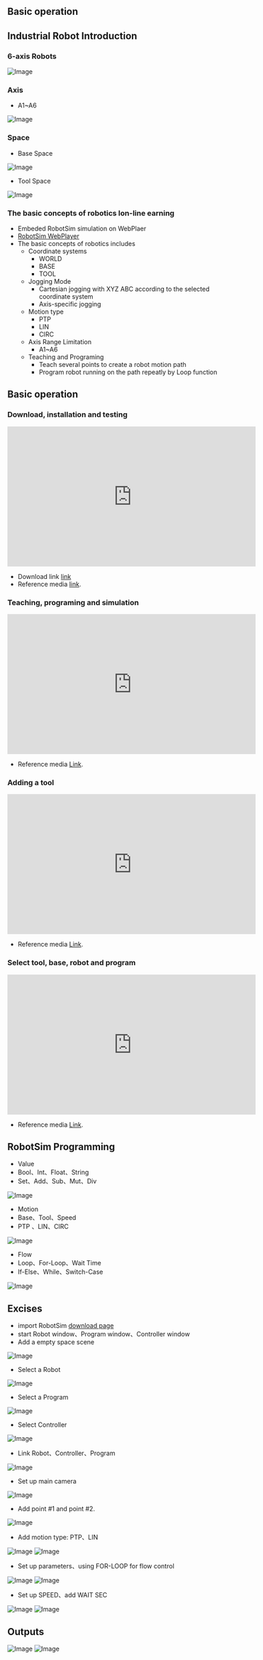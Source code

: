 ## Basic operation

## Industrial Robot Introduction

### 6-axis Robots
![Image](../img/RobotSystem.jpg)

### Axis
- A1~A6 

![Image](../img/RobotAxis.jpg)

### Space
- Base Space

![Image](../img/RobotCoordinateSystem.jpg)

- Tool Space

![Image](../img/Tool.jpg) 

### The basic concepts of robotics lon-line earning 
- Embeded RobotSim simulation on WebPlaer
-   [RobotSim WebPlayer](http://www.wtech.com.tw/robotsim)
- The basic concepts of robotics includes
	- Coordinate systems
		- WORLD
		- BASE
		- TOOL    
	- Jogging Mode
		- Cartesian jogging with XYZ ABC according to the selected coordinate system
		- Axis-specific jogging
	- Motion type
		- PTP
		- LIN
		- CIRC
	- Axis Range Limitation
		- A1~A6
	- Teaching and Programing
		- Teach several points to create a robot motion path
		- Program robot running on the path repeatly by Loop function

## Basic operation 

### Download, installation and testing 
<iframe width="560" height="315" src="https://www.youtube.com/embed/xv4v_fOwAC0" frameborder="0" allow="accelerometer; autoplay; encrypted-media; gyroscope; picture-in-picture" allowfullscreen></iframe>

- Download link [link](http://www.wtech.com.tw/download)
- Reference media [link](https://www.youtube.com/watch?v=xv4v_fOwAC0&index=20&list=PLYLTPJkULAAZZuNW2s2tX-KWQOus7sAAo).

### Teaching, programing and simulation
<iframe width="560" height="315" src="https://www.youtube.com/embed/4Gk7K88B10c" frameborder="0" allow="accelerometer; autoplay; encrypted-media; gyroscope; picture-in-picture" allowfullscreen></iframe>

- Reference media [Link](https://www.youtube.com/watch?v=4Gk7K88B10c&index=21&list=PLYLTPJkULAAZZuNW2s2tX-KWQOus7sAAo).

### Adding a tool
<iframe width="560" height="315" src="https://www.youtube.com/embed/NLA6A_qWDgs" frameborder="0" allow="accelerometer; autoplay; encrypted-media; gyroscope; picture-in-picture" allowfullscreen></iframe>

- Reference media [Link](https://www.youtube.com/watch?v=NLA6A_qWDgs&index=22&list=PLYLTPJkULAAZZuNW2s2tX-KWQOus7sAAo).

### Select tool, base, robot and program
<iframe width="560" height="315" src="https://www.youtube.com/embed/izkk5MW-FeY" frameborder="0" allow="accelerometer; autoplay; encrypted-media; gyroscope; picture-in-picture" allowfullscreen></iframe>

- Reference media [Link](https://www.youtube.com/watch?v=izkk5MW-FeY&index=23&list=PLYLTPJkULAAZZuNW2s2tX-KWQOus7sAAo).

## RobotSim Programming
-  Value
  - Bool、Int、Float、String
  - Set、Add、Sub、Mut、Div

![Image](../img/Value.png) 
-  Motion
  - Base、Tool、Speed
  - PTP 、LIN、CIRC

![Image](../img/Motion.png) 
-  Flow
  - Loop、For-Loop、Wait Time
  - If-Else、While、Switch-Case

![Image](../img/Flow.png)

## Excises
- import RobotSim [download page](http://www.wtech.com.tw/download)
- start Robot window、Program window、Controller window
- Add a empty space scene

![Image](../img/EmptyRobotSimScene.png)
- Select a Robot

![Image](../img/AddRobot.png)
- Select a  Program

![Image](../img/AddProgram.png)
- Select Controller

![Image](../img/AddController.png)
- Link Robot、Controller、Program

![Image](../img/LinkProgramRobot.png)
- Set up main camera

![Image](../img/MainCamera.png)
- Add point #1 and point #2.

![Image](../img/AddPoint.png)
- Add motion type: PTP、LIN

![Image](../img/AddPTP.png)
![Image](../img/AddP1.png)
- Set up parameters、using FOR-LOOP for flow control

![Image](../img/AddINTI.png)
![Image](../img/AddFORLOOP.png)
- Set up  SPEED、add WAIT SEC 

![Image](../img/AddSPEED.png)
![Image](../img/AddWAITSEC.png)

## Outputs
![Image](../img/Week1Program.png)
![Image](../img/Week1DEMO.gif)

<!--stackedit_data:
eyJoaXN0b3J5IjpbMTE5MTg2NjI2OCwxMjcxMzkzMDcxLC0xMj
E2MjkwMDM0LC0xOTc3NDEzODI2LDMxNjY3NjY3Nyw5NjYzMTU3
NDksMTYyNjk5NDA1NiwxMDAxODg2MzQ3LDM2NzgwNTU4OCwtNT
Q3NTY2MzQ0LDUwNzY3NjAwOSwtMTEzMjcxMDk2LDMwNDQ4MTQx
MSw2NTI4ODc4MzIsODIzNTQ3NzM4LC0xNDkxNjEzNTY1LDEwMz
I1Nzk1MzksMTgwOTQ4Mzc3LC0xMzI4NTI2NTk4LC0xNzc3MTk3
Nzk0XX0=
-->